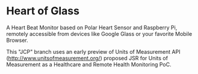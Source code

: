 Heart of Glass
==============

A Heart Beat Monitor based on Polar Heart Sensor and Raspberry Pi, 
remotely accessible from devices like Google Glass or your favorite Mobile Browser.

This "JCP" branch uses an early preview of Units of Measurement API (http://www.unitsofmeasurement.org/)
proposed JSR for Units of Measurement as a Healthcare and Remote Health Monitoring PoC.
